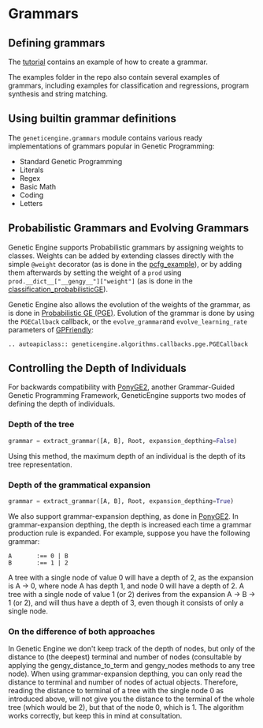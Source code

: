 # Grammars


## Defining grammars

The [tutorial](tutorial.md) contains an example of how to create a grammar.

The examples folder in the repo also contain several examples of grammars, including examples for classification and regressions, program synthesis and string matching.


## Using builtin grammar definitions

The `geneticengine.grammars` module contains various ready implementations of grammars popular in Genetic Programming:

* Standard Genetic Programming
* Literals
* Regex
* Basic Math
* Coding
* Letters

## Probabilistic Grammars and Evolving Grammars

Genetic Engine supports Probabilistic grammars by assigning weights to classes. Weights can be added by extending classes directly with the simple `@weight` decorator (as is done in the [pcfg_example](../../examples/pcfg_example.py)), or by adding them afterwards by setting the weight of a `prod` using `prod.__dict__["__gengy__"]["weight"]` (as is done in the [classification_probabilisticGE](../../examples/classification_probabilisticGE.py)).

Genetic Engine also allows the evolution of the weights of the grammar, as is done in [Probabilistic GE (PGE)](https://arxiv.org/pdf/2103.08389.pdf). Evolution of the grammar is done by using the `PGECallback` callback, or the `evolve_grammar`and         `evolve_learning_rate` parameters of [GPFriendly](algorithms.md):

```{eval-rst}
.. autoapiclass:: geneticengine.algorithms.callbacks.pge.PGECallback
```

## Controlling the Depth of Individuals

For backwards compatibility with [PonyGE2](https://github.com/PonyGE/PonyGE2), another Grammar-Guided Genetic Programming Framework, GeneticEngine supports two modes of defining the depth of individuals.

### Depth of the tree

```python
grammar = extract_grammar([A, B], Root, expansion_depthing=False)
```

Using this method, the maximum depth of an individual is the depth of its tree representation.

### Depth of the grammatical expansion

```python
grammar = extract_grammar([A, B], Root, expansion_depthing=True)
```

We also support grammar-expansion depthing, as done in [PonyGE2](https://github.com/PonyGE/PonyGE2). In grammar-expansion depthing, the depth is increased each time a grammar production rule is expanded. For example, suppose you have the following grammar:

```
A       :== 0 | B
B       :== 1 | 2
```

A tree with a single node of value 0 will have a depth of 2, as the expansion is A -> 0, where node A has depth 1, and node 0 will have a depth of 2. A tree with a single node of value 1 (or 2) derives from the expansion A -> B -> 1 (or 2), and will thus have a depth of 3, even though it consists of only a single node.

### On the difference of both approaches

In Genetic Engine we don't keep track of the depth of nodes, but only of the distance to (the deepest) terminal and number of nodes (consultable by applying the gengy_distance_to_term and gengy_nodes methods to any tree node). When using grammar-expansion depthing, you can only read the distance to terminal and number of nodes of actual objects. Therefore, reading the distance to terminal of a tree with the single node 0 as introduced above, will not give you the distance to the terminal of the whole tree (which would be 2), but that of the node 0, which is 1. The algorithm works correctly, but keep this in mind at consultation.

